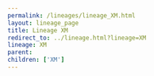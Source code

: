 ```yaml
---
permalink: /lineages/lineage_XM.html
layout: lineage_page
title: Lineage XM
redirect_to: ../lineage.html?lineage=XM
lineage: XM
parent: 
children: ['XM']
---
```

